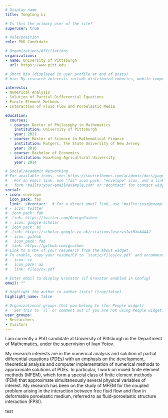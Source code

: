 ```yaml
---
# Display name
title: Tongtong Li

# Is this the primary user of the site?
superuser: true

# Role/position
role: PhD Candidate

# Organizations/Affiliations
organizations:
- name: University of Pittsburgh
  url: https://www.pitt.edu

# Short bio (displayed in user profile at end of posts)
# bio: My research interests include distributed robotics, mobile computing and programmable matter.

interests:
- Numerical Analysis
- Solution of Partial Differential Equations
- Finite Element Methods
- Interaction of Fluid Flow and Poroelastic Media

education:
  courses:
  - course: Doctor of Philosophy in Mathematics
    institution: University of Pittsburgh
    year: 2021
  - course: Master of Science in Mathematical Finance
    institution: Rutgers, The State University of New Jersey
    year: 2016
  - course: Bachelor of Economics
    institution: Huazhong Agricultural University
    year: 2014

# Social/Academic Networking
# For available icons, see: https://sourcethemes.com/academic/docs/page-builder/#icons
#   For an email link, use "fas" icon pack, "envelope" icon, and a link in the
#   form "mailto:your-email@example.com" or "#contact" for contact widget.
social:
- icon: envelope
  icon_pack: fas
  link: '/#contact'  # For a direct email link, use "mailto:test@example.org".
# - icon: twitter
#  icon_pack: fab
#  link: https://twitter.com/GeorgeCushen
# - icon: google-scholar
#  icon_pack: ai
#  link: https://scholar.google.co.uk/citations?user=sIwtMXoAAAAJ
# - icon: github
#   icon_pack: fab
#  link: https://github.com/gcushen
# Link to a PDF of your resume/CV from the About widget.
# To enable, copy your resume/CV to `static/files/cv.pdf` and uncomment the lines below.
# - icon: cv
#   icon_pack: ai
#   link: files/cv.pdf

# Enter email to display Gravatar (if Gravatar enabled in Config)
email: ""

# Highlight the author in author lists? (true/false)
highlight_name: false

# Organizational groups that you belong to (for People widget)
#   Set this to `[]` or comment out if you are not using People widget.
user_groups:
- Researchers
- Visitors
---
```


I am currently a PhD candidate at University of Pittsburgh in the Department of Mathematics, under the supervision of Ivan Yotov. 

My research interests are in the numerical analysis and solution of partial differential equations (PDEs) with an emphasis on the development, theoretical analysis and computer implementation of numerical methods to approximate solutions of PDEs. In particular, I work on mixed finite element methods (MFEM), which form a special class of finite element methods (FEM) that approximate simultaneously several physical variables of interest. My research has been on the study of MFEM for the coupled problem arising in the interaction between free fluid flow and flow in deformable poroelastic medium, referred to as fluid-poroelastic structure interaction (FPSI). 

test 
